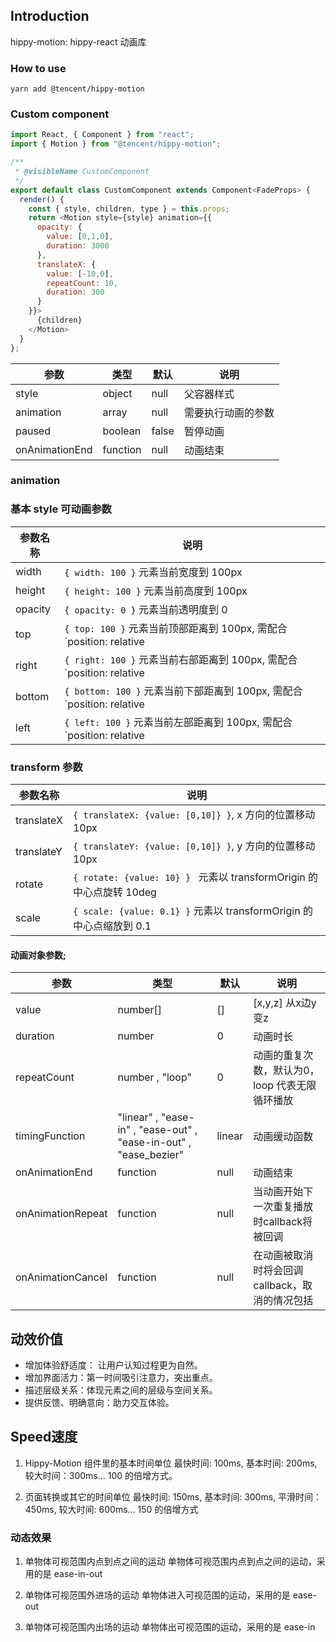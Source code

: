## Introduction

hippy-motion: hippy-react 动画库


### How to use

```
yarn add @tencent/hippy-motion
```

### Custom component

```js
import React, { Component } from "react";
import { Motion } from "@tencent/hippy-motion";

/**
 * @visibleName CustomComponent
 */
export default class CustomComponent extends Component<FadeProps> {
  render() {
    const { style, children, type } = this.props;
    return <Motion style={style} animation={{
      opacity: {
        value: [0,1,0],
        duration: 3000
      },
      translateX: {
        value: [-10,0],
        repeatCount: 10,
        duration: 300
      }
    }}>
      {children}
    </Motion>
  }
};
```


| 参数      | 类型	           | 默认 | 说明    |
|------------|----------------|---------|----------------|
| style  | object | null    | 父容器样式 |
| animation  | array | null    | 需要执行动画的参数 |
| paused      | boolean        | false   | 暂停动画 |
| onAnimationEnd    | function        | null   | 动画结束 |


### animation
### 基本 style 可动画参数
|     参数名称       |    	说明     |
|-------------------|---------------------|
|   width           |  `{ width: 100 }` 元素当前宽度到 100px |
|   height          |  `{ height: 100 }` 元素当前高度到 100px |
|   opacity         |  `{ opacity: 0 }` 元素当前透明度到 0 |
|   top             |  `{ top: 100 }` 元素当前顶部距离到 100px, 需配合 `position: relative | absolute` |
|   right           | `{ right: 100 }` 元素当前右部距离到 100px, 需配合 `position: relative | absolute`  |
|   bottom          | `{ bottom: 100 }` 元素当前下部距离到 100px, 需配合 `position: relative | absolute`  |
|   left            | `{ left: 100 }` 元素当前左部距离到 100px, 需配合 `position: relative | absolute`  |


### transform 参数

|     参数名称       |    	说明     |
|-------------------|---------------------|
|   translateX   | `{ translateX: {value: [0,10]} }`, x 方向的位置移动 10px |
|   translateY  | `{ translateY: {value: [0,10]} }`, y 方向的位置移动 10px |
|   rotate          | `{ rotate: {value: 10} } ` 元素以 transformOrigin 的中心点旋转 10deg |
|   scale           | `{ scale: {value: 0.1} }` 元素以 transformOrigin 的中心点缩放到 0.1 |


#### 动画对象参数;

| 参数      | 类型	           | 默认 | 说明    |
|------------|----------------|---------|----------------|
| value  | number[] | []    | [x,y,z] 从x边y变z |
| duration  | number | 0    | 动画时长 |
| repeatCount  | number , "loop"   | 0   | 动画的重复次数，默认为0， loop 代表无限循环播放 |
| timingFunction    |   "linear" , "ease-in" , "ease-out" , "ease-in-out" , "ease_bezier"      | linear   |  动画缓动函数 |
| onAnimationEnd    | function        | null   | 动画结束 |
| onAnimationRepeat    | function        | null   | 当动画开始下一次重复播放时callback将被回调 |
| onAnimationCancel    | function        | null   | 在动画被取消时将会回调callback，取消的情况包括 |



## 动效价值
* 增加体验舒适度： 让用户认知过程更为自然。
* 增加界面活力：第一时间吸引注意力，突出重点。
* 描述层级关系：体现元素之间的层级与空间关系。
* 提供反馈、明确意向：助力交互体验。


## Speed速度
1. Hippy-Motion 组件里的基本时间单位
最快时间: 100ms, 基本时间: 200ms, 较大时间：300ms... 100 的倍增方式。

2. 页面转换或其它的时间单位
最快时间: 150ms, 基本时间: 300ms, 平滑时间：450ms, 较大时间: 600ms... 150 的倍增方式


### 动态效果
1. 单物体可视范围内点到点之间的运动
单物体可视范围内点到点之间的运动，采用的是 ease-in-out

2. 单物体可视范围外进场的运动
单物体进入可视范围的运动，采用的是 ease-out

3. 单物体可视范围内出场的运动
单物体出可视范围的运动，采用的是 ease-in


